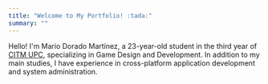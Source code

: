 ```yaml
---
title: "Welcome to My Portfolio! :tada:"
summary: ""
---
```


Hello! I'm Mario Dorado Martínez, a 23-year-old student in the third year of [CITM UPC](https://www.citm.upc.edu/esp/estudis/graus-videojocs/), specializing in Game Design and Development. In addition to my main studies, I have experience in cross-platform application development and system administration.